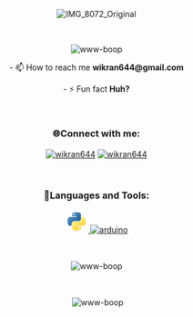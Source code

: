 
<div align="center">
  
![IMG_8072_Original](https://i.pinimg.com/originals/e4/7c/67/e47c6734006f65fdf8df8a0c3f359ba1.gif)

<br/>

<p align="center"> <img src="https://komarev.com/ghpvc/?username=www-boop&label=Profile%20views&color=38e8ff&style=plastic" alt="www-boop" /> </p>

<p align="center"> - 📫 How to reach me <b>wikran644@gmail.com</b></p>

<p align="center"> - ⚡ Fun fact <b>Huh?</b></p>


<p align="center"></p>
<br/>
<h3 align="center">🌐Connect with me:</h3>
<p align="center">
<a href="https://www.hackerrank.com/wikran644" target="blank"><img align="center" src="https://raw.githubusercontent.com/rahuldkjain/github-profile-readme-generator/master/src/images/icons/Social/hackerrank.svg" alt="wikran644" height="30" width="40" /></a>
<a href="https://www.leetcode.com/wikran644" target="blank"><img align="center" src="https://raw.githubusercontent.com/rahuldkjain/github-profile-readme-generator/master/src/images/icons/Social/leet-code.svg" alt="wikran644" height="30" width="40" /></a>
</p>
<br/>
<h3 align="center">🚀Languages and Tools:</h3>
<p align="center">  <a href="https://www.python.org" target="_blank" rel="noreferrer"> <img src="https://raw.githubusercontent.com/devicons/devicon/master/icons/python/python-original.svg" alt="python" width="40" height="40"/> </a><a href="https://www.arduino.cc/" target="_blank" rel="noreferrer"> <img src="https://cdn.worldvectorlogo.com/logos/arduino-1.svg" alt="arduino" width="40" height="40"/> </a> </p>

<br/>

<p><img align="center" src="https://github-readme-stats.vercel.app/api/top-langs?username=www-boop&show_icons=true&theme=dark&locale=en&layout=compact" alt="www-boop" /></p>

<br/>



<p>&nbsp;<img align="center" src="https://github-readme-stats.vercel.app/api?username=www-boop&show_icons=true&theme=dark&locale=en" alt="www-boop" /></p>
</div>


